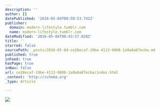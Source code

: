 ```yaml
---
description: ''
author: []
datePublished: '2016-05-04T00:50:53.741Z'
publisher:
  domain: modern-lifestyle.tumblr.com
  name: modern-lifestyle.tumblr.com
dateModified: '2016-05-04T00:43:57.028Z'
title: ''
starred: false
sourcePath: _posts/2016-05-04-ce28eca7-19be-4113-9808-1a9a8a87ecba.md
published: true
inFeed: true
hasPage: true
inNav: false
url: ce28eca7-19be-4113-9808-1a9a8a87ecba/index.html
_context: 'http://schema.org'
_type: Article

---
```

![](http://67.media.tumblr.com/49a437a962c95ba0486f315697dc511b/tumblr_o4f2gxkd3f1s5qhggo3_500.jpg)
